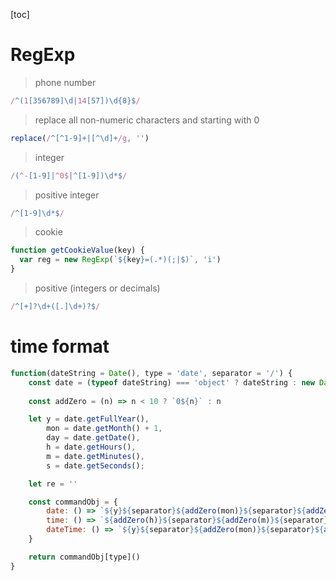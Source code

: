 [toc]

# RegExp

> phone number
```js
/^(1[356789]\d|14[57])\d{8}$/
```

> replace all non-numeric characters and starting with 0
```js
replace(/^[^1-9]+|[^\d]+/g, '')
```

> integer
```js
/(^-[1-9]|^0$|^[1-9])\d*$/
```

> positive integer
```js
/^[1-9]\d*$/
```

> cookie
```js
function getCookieValue(key) {
  var reg = new RegExp(`${key}=(.*)(;|$)`, 'i')
}
```

> positive (integers or decimals) 
```js
/^[+]?\d+([.]\d+)?$/
```

# time format
```js
function(dateString = Date(), type = 'date', separator = '/') {
    const date = (typeof dateString) === 'object' ? dateString : new Date(dateString)
    
    const addZero = (n) => n < 10 ? `0${n}` : n

    let y = date.getFullYear(),
        mon = date.getMonth() + 1,
        day = date.getDate(),
        h = date.getHours(),
        m = date.getMinutes(),
        s = date.getSeconds();

    let re = ''

    const commandObj = {
        date: () => `${y}${separator}${addZero(mon)}${separator}${addZero(day)}`,
        time: () => `${addZero(h)}${separator}${addZero(m)}${separator}${addZero(s)}`,
        dateTime: () => `${y}${separator}${addZero(mon)}${separator}${addZero(day)} ${addZero(h)}${separator}${addZero(m)}${separator}${addZero(s)}`
    }

    return commandObj[type]()
}
```